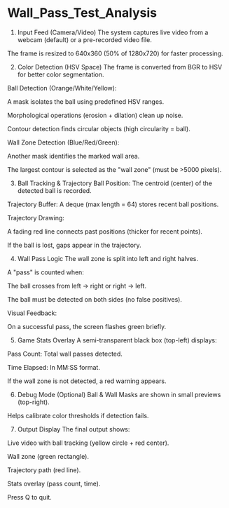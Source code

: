 # Wall_Pass_Test_Analysis

1. Input Feed (Camera/Video)
The system captures live video from a webcam (default) or a pre-recorded video file.

The frame is resized to 640x360 (50% of 1280x720) for faster processing.

2. Color Detection (HSV Space)
The frame is converted from BGR to HSV for better color segmentation.

Ball Detection (Orange/White/Yellow):

A mask isolates the ball using predefined HSV ranges.

Morphological operations (erosion + dilation) clean up noise.

Contour detection finds circular objects (high circularity = ball).

Wall Zone Detection (Blue/Red/Green):

Another mask identifies the marked wall area.

The largest contour is selected as the "wall zone" (must be >5000 pixels).

3. Ball Tracking & Trajectory
Ball Position: The centroid (center) of the detected ball is recorded.

Trajectory Buffer: A deque (max length = 64) stores recent ball positions.

Trajectory Drawing:

A fading red line connects past positions (thicker for recent points).

If the ball is lost, gaps appear in the trajectory.

4. Wall Pass Logic
The wall zone is split into left and right halves.

A "pass" is counted when:

The ball crosses from left → right or right → left.

The ball must be detected on both sides (no false positives).

Visual Feedback:

On a successful pass, the screen flashes green briefly.

5. Game Stats Overlay
A semi-transparent black box (top-left) displays:

Pass Count: Total wall passes detected.

Time Elapsed: In MM:SS format.

If the wall zone is not detected, a red warning appears.

6. Debug Mode (Optional)
Ball & Wall Masks are shown in small previews (top-right).

Helps calibrate color thresholds if detection fails.

7. Output Display
The final output shows:

Live video with ball tracking (yellow circle + red center).

Wall zone (green rectangle).

Trajectory path (red line).

Stats overlay (pass count, time).

Press Q to quit.
